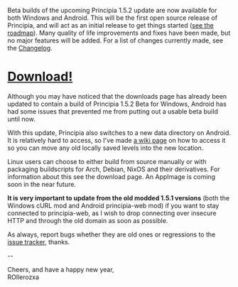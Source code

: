 Beta builds of the upcoming Principia 1.5.2 update are now available for both Windows and Android. This will be the first open source release of Principia, and will act as an initial release to get things started ([see the roadmap](https://github.com/Bithack/principia/issues/64)). Many quality of life improvements and fixes have been made, but no major features will be added. For a list of changes currently made, see the [Changelog](/wiki/Changelog).

# [Download!](/download)

Although you may have noticed that the downloads page has already been updated to contain a build of Principia 1.5.2 Beta for Windows, Android has had some issues that prevented me from putting out a usable beta build until now.

With this update, Principia also switches to a new data directory on Android. It is relatively hard to access, so I've made [a wiki page](https://principia-web.se/wiki/Accessing_Android_Data_Directory) on how to access it so you can move any old locally saved levels into the new location.

Linux users can choose to either build from source manually or with packaging buildscripts for Arch, Debian, NixOS and their derivatives. For information about this see the download page. An AppImage is coming soon in the near future.

**It is very important to update from the old modded 1.5.1 versions** (both the Windows cURL mod and Android principia-web mod) if you want to stay connected to principia-web, as I wish to drop connecting over insecure HTTP and through the old domain as soon as possible.

As always, report bugs whether they are old ones or regressions to the [issue tracker](https://github.com/Bithack/principia/issues), thanks.

--

Cheers, and have a happy new year, \
ROllerozxa
